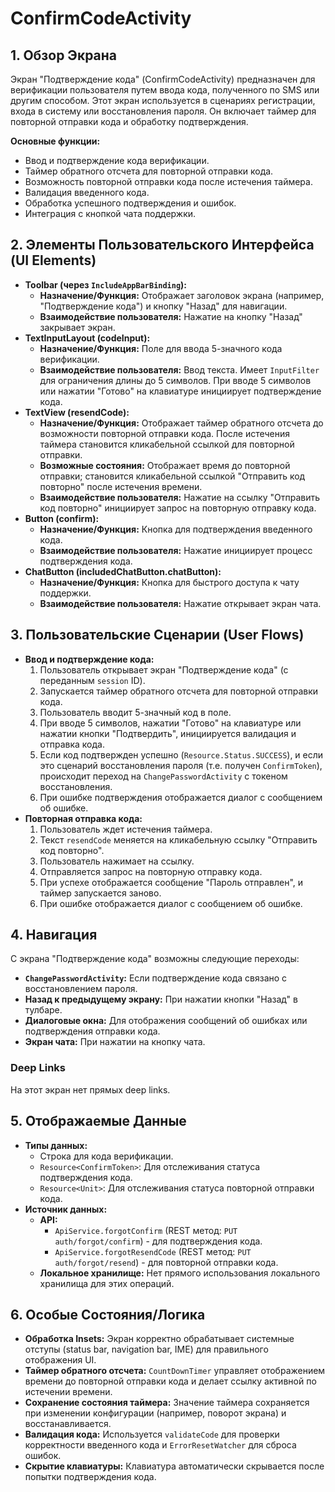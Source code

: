# ConfirmCodeActivity

## 1. Обзор Экрана

Экран "Подтверждение кода" (ConfirmCodeActivity) предназначен для верификации пользователя путем ввода кода, полученного по SMS или другим способом. Этот экран используется в сценариях регистрации, входа в систему или восстановления пароля. Он включает таймер для повторной отправки кода и обработку подтверждения.

**Основные функции:**
*   Ввод и подтверждение кода верификации.
*   Таймер обратного отсчета для повторной отправки кода.
*   Возможность повторной отправки кода после истечения таймера.
*   Валидация введенного кода.
*   Обработка успешного подтверждения и ошибок.
*   Интеграция с кнопкой чата поддержки.

## 2. Элементы Пользовательского Интерфейса (UI Elements)

*   **Toolbar (через `IncludeAppBarBinding`):**
    *   **Назначение/Функция:** Отображает заголовок экрана (например, "Подтверждение кода") и кнопку "Назад" для навигации.
    *   **Взаимодействие пользователя:** Нажатие на кнопку "Назад" закрывает экран.
*   **TextInputLayout (codeInput):**
    *   **Назначение/Функция:** Поле для ввода 5-значного кода верификации.
    *   **Взаимодействие пользователя:** Ввод текста. Имеет `InputFilter` для ограничения длины до 5 символов. При вводе 5 символов или нажатии "Готово" на клавиатуре инициирует подтверждение кода.
*   **TextView (resendCode):**
    *   **Назначение/Функция:** Отображает таймер обратного отсчета до возможности повторной отправки кода. После истечения таймера становится кликабельной ссылкой для повторной отправки.
    *   **Возможные состояния:** Отображает время до повторной отправки; становится кликабельной ссылкой "Отправить код повторно" после истечения времени.
    *   **Взаимодействие пользователя:** Нажатие на ссылку "Отправить код повторно" инициирует запрос на повторную отправку кода.
*   **Button (confirm):**
    *   **Назначение/Функция:** Кнопка для подтверждения введенного кода.
    *   **Взаимодействие пользователя:** Нажатие инициирует процесс подтверждения кода.
*   **ChatButton (includedChatButton.chatButton):**
    *   **Назначение/Функция:** Кнопка для быстрого доступа к чату поддержки.
    *   **Взаимодействие пользователя:** Нажатие открывает экран чата.

## 3. Пользовательские Сценарии (User Flows)

*   **Ввод и подтверждение кода:**
    1.  Пользователь открывает экран "Подтверждение кода" (с переданным `session` ID).
    2.  Запускается таймер обратного отсчета для повторной отправки кода.
    3.  Пользователь вводит 5-значный код в поле.
    4.  При вводе 5 символов, нажатии "Готово" на клавиатуре или нажатии кнопки "Подтвердить", инициируется валидация и отправка кода.
    5.  Если код подтвержден успешно (`Resource.Status.SUCCESS`), и если это сценарий восстановления пароля (т.е. получен `ConfirmToken`), происходит переход на `ChangePasswordActivity` с токеном восстановления.
    6.  При ошибке подтверждения отображается диалог с сообщением об ошибке.
*   **Повторная отправка кода:**
    1.  Пользователь ждет истечения таймера.
    2.  Текст `resendCode` меняется на кликабельную ссылку "Отправить код повторно".
    3.  Пользователь нажимает на ссылку.
    4.  Отправляется запрос на повторную отправку кода.
    5.  При успехе отображается сообщение "Пароль отправлен", и таймер запускается заново.
    6.  При ошибке отображается диалог с сообщением об ошибке.

## 4. Навигация

С экрана "Подтверждение кода" возможны следующие переходы:

*   **`ChangePasswordActivity`:** Если подтверждение кода связано с восстановлением пароля.
*   **Назад к предыдущему экрану:** При нажатии кнопки "Назад" в тулбаре.
*   **Диалоговые окна:** Для отображения сообщений об ошибках или подтверждения отправки кода.
*   **Экран чата:** При нажатии на кнопку чата.

### Deep Links

На этот экран нет прямых deep links.

## 5. Отображаемые Данные

*   **Типы данных:**
    *   Строка для кода верификации.
    *   `Resource<ConfirmToken>`: Для отслеживания статуса подтверждения кода.
    *   `Resource<Unit>`: Для отслеживания статуса повторной отправки кода.
*   **Источник данных:**
    *   **API:**
        *   `ApiService.forgotConfirm` (REST метод: `PUT auth/forgot/confirm`) - для подтверждения кода.
        *   `ApiService.forgotResendCode` (REST метод: `PUT auth/forgot/resend`) - для повторной отправки кода.
    *   **Локальное хранилище:** Нет прямого использования локального хранилища для этих операций.

## 6. Особые Состояния/Логика

*   **Обработка Insets:** Экран корректно обрабатывает системные отступы (status bar, navigation bar, IME) для правильного отображения UI.
*   **Таймер обратного отсчета:** `CountDownTimer` управляет отображением времени до повторной отправки кода и делает ссылку активной по истечении времени.
*   **Сохранение состояния таймера:** Значение таймера сохраняется при изменении конфигурации (например, поворот экрана) и восстанавливается.
*   **Валидация кода:** Используется `validateCode` для проверки корректности введенного кода и `ErrorResetWatcher` для сброса ошибок.
*   **Скрытие клавиатуры:** Клавиатура автоматически скрывается после попытки подтверждения кода.